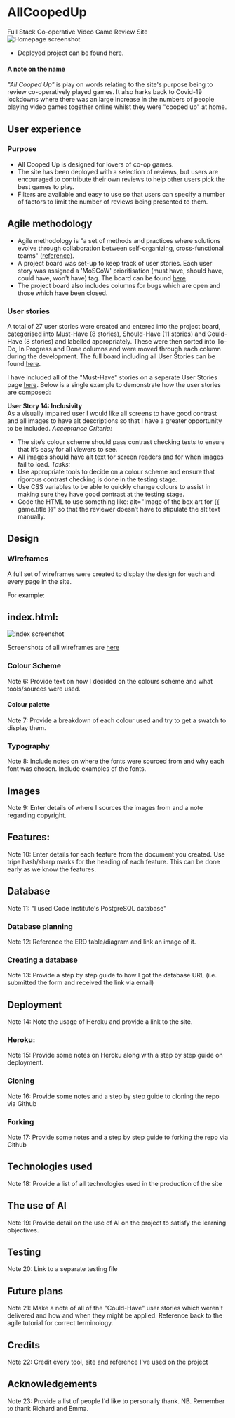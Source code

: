 # AllCoopedUp
Full Stack Co-operative Video Game Review Site  
![Homepage screenshot](static/readme/images/indexpageoverview.jpg)
- Deployed project can be found [here](https://all-cooped-up-12274f373445.herokuapp.com/).

#### A note on the name
_"All Cooped Up"_ is play on words relating to the site's purpose being to review co-operatively played games.  It also harks back to Covid-19 lockdowns where there was an large increase in the numbers of people playing video games together online whilst they were "cooped up" at home. 

## User experience
### Purpose
- All Cooped Up is designed for lovers of co-op games.
- The site has been deployed with a selection of reviews, but users are encouraged to contribute their own reviews to help other users pick the best games to play.
- Filters are available and easy to use so that users can specify a number of factors to limit the number of reviews being presented to them.

## Agile methodology
- Agile methodology is "a set of methods and practices where solutions evolve through collaboration between self-organizing, cross-functional teams" ([reference](https://www.agilealliance.org/agile-essentials/)).
- A project board was set-up to keep track of user stories. Each user story was assigned a 'MoSCoW' prioritisation (must have, should have, could have, won't have) tag. The board can be found [here](https://github.com/users/CharlesTack/projects/16).
- The project board also includes columns for bugs which are open and those which have been closed.

### User stories
A total of 27 user stories were created and entered into the project board, categorised into Must-Have (8 stories), Should-Have (11 stories) and Could-Have (8 stories) and labelled appropriately. These were then sorted into To-Do, In Progress and Done columns and were moved through each column during the development.  The full board including all User Stories can be found [here](https://github.com/users/CharlesTack/projects/16).

I have included all of the "Must-Have" stories on a seperate User Stories page [here](static/readme/documents/userstories.md).  Below is a single example to demonstrate how the user stories are composed:

**User Story 14: Inclusivity**  
As a visually impaired user I would like all screens to have good contrast and all images to have alt descriptions so that I have a greater opportunity to be included.
_Acceptance Criteria:_
- The site’s colour scheme should pass contrast checking tests to ensure that it’s easy for all viewers to see.
- All images should have alt text for screen readers and for when images fail to load.
_Tasks:_
- Use appropriate tools to decide on a colour scheme and ensure that rigorous contrast checking is done in the testing stage.
- Use CSS variables to be able to quickly change colours to assist in making sure they have good contrast at the testing stage.
- Code the HTML to use something like: alt="Image of the box art for {{ game.title }}" so that the reviewer doesn’t have to stipulate the alt text manually.

## Design

### Wireframes

A full set of wireframes were created to display the design for each and every page in the site.

For example:  
## index.html:  
![index screenshot](static/readme/images/wireframes/index.jpg)

Screenshots of all wireframes are [here](static/readme/documents/wireframes.md)

### Colour Scheme

Note 6:
Provide text on how I decided on the colours scheme and what tools/sources were used.

#### Colour palette

Note 7:
Provide a breakdown of each colour used and try to get a swatch to display them.

### Typography

Note 8:
Include notes on where the fonts were sourced from and why each font was chosen.  Include examples of the fonts.

## Images

Note 9:
Enter details of where I sources the images from and a note regarding copyright.

## Features:

Note 10:
Enter details for each feature from the document you created.  Use tripe hash/sharp marks for the heading of each feature.  This can be done early as we know the features.

## Database

Note 11:
"I used Code Institute's PostgreSQL database"

### Database planning

Note 12:
Reference the ERD table/diagram and link an image of it.

### Creating a database

Note 13:
Provide a step by step guide to how I got the database URL (i.e. submitted the form and received the link via email)

## Deployment

Note 14:
Note the usage of Heroku and provide a link to the site.

### Heroku:

Note 15:
Provide some notes on Heroku along with a step by step guide on deployment.

### Cloning

Note 16:
Provide some notes and a step by step guide to cloning the repo via Github

### Forking

Note 17:
Provide some notes and a step by step guide to forking the repo via Github

## Technologies used

Note 18:
Provide a list of all technologies used in the production of the site

## The use of AI

Note 19:
Provide detail on the use of AI on the project to satisfy the learning objectives.

## Testing

Note 20:
Link to a separate testing file

## Future plans

Note 21:
Make a note of all of the "Could-Have" user stories which weren't delivered and how and when they might be applied.  Reference back to the agile tutorial for correct terminology.

## Credits

Note 22:
Credit every tool, site and reference I've used on the project

## Acknowledgements

Note 23:
Provide a list of people I'd like to personally thank.
NB. Remember to thank Richard and Emma.